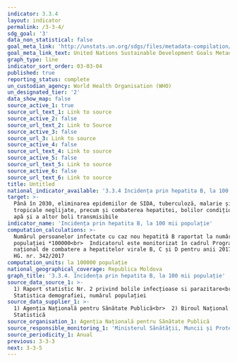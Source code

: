 ```yaml
---
indicator: 3.3.4
layout: indicator
permalink: /3-3-4/
sdg_goal: '3'
data_non_statistical: false
goal_meta_link: 'http://unstats.un.org/sdgs/files/metadata-compilation/Metadata-Goal-3.pdf'
goal_meta_link_text: United Nations Sustainable Development Goals Metadata (pdf 865kB)
graph_type: line
indicator_sort_order: 03-03-04
published: true
reporting_status: complete
un_custodian_agency: World Health Organisation (WHO)
un_designated_tier: '2'
data_show_map: false
source_active_1: true
source_url_text_1: Link to source
source_active_2: false
source_url_text_2: Link to Source
source_active_3: false
source_url_3: Link to source
source_active_4: false
source_url_text_4: Link to source
source_active_5: false
source_url_text_5: Link to source
source_active_6: false
source_url_text_6: Link to source
title: Untitled
national_indicator_available: '3.3.4 Incidența prin hepatita B, la 100 mii populație'
target: >-
  Până în 2030, eliminarea epidemiilor de SIDA, tuberculoză, malarie și boli
  tropicale neglijate, precum și combaterea hepatitei, bolilor condiționate de
  apă și a altor boli transmisibile
indicator_name: 'Incidența prin hepatita B, la 100 mii populație'
computation_calculations: >-
  Numărul persoanelor infectate cu caz nou hepatită B raportat la numărul
  populației *100000<br>  Indicatorul este monitorizat în cadrul Programului
  național de combatere a hepatitelor virale B, C și D pentru anii 2017-2021,
  HG. nr. 342/2017
computation_units: la 100000 populație
national_geographical_coverage: Republica Moldova
graph_title: '3.3.4. Incidența prin hepatita B, la 100 mii populație'
source_data_source_1: >-
  1) Raport statistic Nr. 2 privind bolile infecțioase si parazitare<br>  2)
  Statistica demografiei, numărul populației
source_data_supplier_1: >-
  1) Agenția Națională pentru Sănătate Publică<br>  2) Biroul Național de
  Statistică
source_organisation_1: Agenția Națională pentru Sănătate Publică
source_responsible_monitoring_1: 'Ministerul Sănătății, Muncii și Protecției Sociale'
source_periodicity_1: Anual
previous: 3-3-3
next: 3-3-5
---
```

